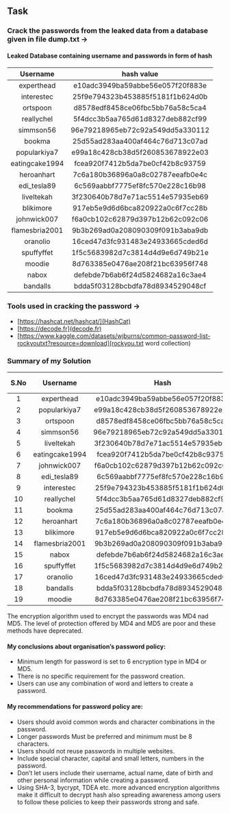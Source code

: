 
## Task
### Crack the passwords from the leaked data from a database given in file dump.txt ->

#### Leaked Database containing username and passwords in form of hash


| Username | hash value |
|:----------:|:------------------------------:|
|experthead|e10adc3949ba59abbe56e057f20f883e|
|interestec|25f9e794323b453885f5181f1b624d0b|
|ortspoon|d8578edf8458ce06fbc5bb76a58c5ca4|
|reallychel|5f4dcc3b5aa765d61d8327deb882cf99|
|simmson56|96e79218965eb72c92a549dd5a330112|
|bookma|25d55ad283aa400af464c76d713c07ad|
|popularkiya7|e99a18c428cb38d5f260853678922e03|
|eatingcake1994|fcea920f7412b5da7be0cf42b8c93759|
|heroanhart|7c6a180b36896a0a8c02787eeafb0e4c|
|edi_tesla89|6c569aabbf7775ef8fc570e228c16b98|
|liveltekah|3f230640b78d7e71ac5514e57935eb69|
|blikimore|917eb5e9d6d6bca820922a0c6f7cc28b|
|johnwick007|f6a0cb102c62879d397b12b62c092c06|
|flamesbria2001|9b3b269ad0a208090309f091b3aba9db
|oranolio|16ced47d3fc931483e24933665cded6d|
|spuffyffet|1f5c5683982d7c3814d4d9e6d749b21e|
|moodie|8d763385e0476ae208f21bc63956f748|
|nabox|defebde7b6ab6f24d5824682a16c3ae4|
|bandalls|bdda5f03128bcbdfa78d8934529048cf|


### Tools used in cracking the password ->
- [https://hashcat.net/hashcat/](HashCat)
- [https://decode.fr](decode.fr)
- [https://www.kaggle.com/datasets/wjburns/common-password-list-rockyoutxt?resource=download](rockyou.txt word collection)


### Summary of my Solution

|S.No| Username | Hash | Cracked Password | Type of Encryption |
|:---:|:---------:|:-----:|:-----------------:|:-------------------:|
|1|experthead|e10adc3949ba59abbe56e057f20f883e|123456|MD4|
|2|popularkiya7|e99a18c428cb38d5f260853678922e03|abc123|MD5|
|3|ortspoon|d8578edf8458ce06fbc5bb76a58c5ca4|qwerty|MD5|
|4|simmson56|96e79218965eb72c92a549dd5a330112|111111|MD5|
|5|liveltekah|3f230640b78d7e71ac5514e57935eb69|qazxsw|MD5|
|6|eatingcake1994|fcea920f7412b5da7be0cf42b8c93759|1234567|MD5|
|7|johnwick007|f6a0cb102c62879d397b12b62c092c06|bluered|MD4|
|8|edi_tesla89|6c569aabbf7775ef8fc570e228c16b98|password!|MD5|
|9|interestec|25f9e794323b453885f5181f1b624d0b|123456789|MD5|
|10|reallychel|5f4dcc3b5aa765d61d8327deb882cf99|password|MD5|
|11|bookma|25d55ad283aa400af464c76d713c07ad|12345678|MD5|
|12|heroanhart|7c6a180b36896a0a8c02787eeafb0e4c|password1|MD5|
|13|blikimore|917eb5e9d6d6bca820922a0c6f7cc28b|Pa$$word1|MD5|
|14|flamesbria2001|9b3b269ad0a208090309f091b3aba9db|Flamesbria2001|MD5|
|15|nabox|defebde7b6ab6f24d5824682a16c3ae4|nAbox!1|MD5|
|16|spuffyffet|1f5c5683982d7c3814d4d9e6d749b21e|Spuffyffet12|MD5|
|17|oranolio|16ced47d3fc931483e24933665cded6d|Oranolio1994|MD5|
|18|bandalls|bdda5f03128bcbdfa78d8934529048cf|Banda11s|MD5|
|19|moodie|8d763385e0476ae208f21bc63956f748|moodie00|MD5|

The encryption algorithm used to encrypt the passwords was MD4 nad MD5.
The level of protection offered by MD4 and MD5 are poor and these methods have deprecated.


#### My conclusions about organisation’s password policy:
- Minimum length for password is set to 6 encryption type in MD4 or MD5.
- There is no specific requirement for the password creation.
- Users can use any combination of word and letters to create a password.


#### My recommendations for password policy are:
- Users should avoid common words and character combinations in the password.
- Longer passwords Must be preferred and minimum must be 8 characters.
- Users should not reuse passwords in multiple websites.
- Include special character, capital and small letters, numbers in the password.
- Don’t let users include their username, actual name, date of birth and other personal information
while creating a password.
- Using SHA-3, bycrypt, TDEA etc. more advanced encryption algorithms make it difficult to decrypt
hash also spreading awareness among users to follow these policies to keep their passwords
strong and safe.
